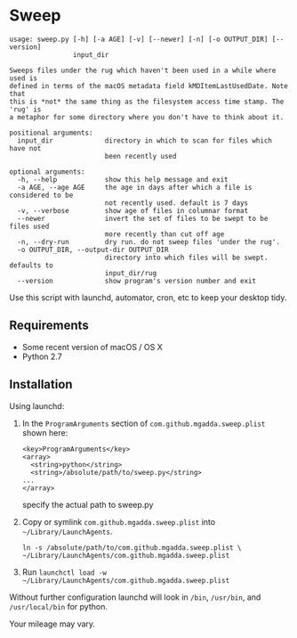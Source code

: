 # Sweep

```
usage: sweep.py [-h] [-a AGE] [-v] [--newer] [-n] [-o OUTPUT_DIR] [--version]
                input_dir

Sweeps files under the rug which haven't been used in a while where used is
defined in terms of the macOS metadata field kMDItemLastUsedDate. Note that
this is *not* the same thing as the filesystem access time stamp. The 'rug' is
a metaphor for some directory where you don't have to think about it.

positional arguments:
  input_dir             directory in which to scan for files which have not
                        been recently used

optional arguments:
  -h, --help            show this help message and exit
  -a AGE, --age AGE     the age in days after which a file is considered to be
                        not recently used. default is 7 days
  -v, --verbose         show age of files in columnar format
  --newer               invert the set of files to be swept to be files used
                        more recently than cut off age
  -n, --dry-run         dry run. do not sweep files 'under the rug'.
  -o OUTPUT_DIR, --output-dir OUTPUT_DIR
                        directory into which files will be swept. defaults to
                        input_dir/rug
  --version             show program's version number and exit
```

Use this script with launchd, automator, cron, etc to keep your desktop
tidy.

## Requirements

* Some recent version of macOS / OS X
* Python 2.7

## Installation

Using launchd:

1. In the `ProgramArguments` section of `com.github.mgadda.sweep.plist` shown here:

      ```
      <key>ProgramArguments</key>
      <array>
        <string>python</string>
        <string>/absolute/path/to/sweep.py</string>
      ...
      </array>    
      ```

      specify the actual path to sweep.py

2. Copy or symlink `com.github.mgadda.sweep.plist` into
`~/Library/LaunchAgents`.

      ```
      ln -s /absolute/path/to/com.github.mgadda.sweep.plist \
      ~/Library/LaunchAgents/com.github.mgadda.sweep.plist
      ```

3. Run `launchctl load -w ~/Library/LaunchAgents/com.github.mgadda.sweep.plist`

Without further configuration launchd will look in `/bin`, `/usr/bin`,
and `/usr/local/bin` for python.

Your mileage may vary.
